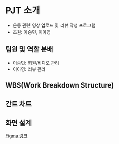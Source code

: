 # PJT 소개

- 운동 관련 영상 업로드 및 리뷰 작성 프로그램
- 조원: 이승민, 이아영

## 팀원 및 역할 분배

- 이승민: 회원/비디오 관리
- 이아영: 리뷰 관리

## WBS(Work Breakdown Structure)

## 간트 차트

## 화면 설계

[Figma 링크](https://www.figma.com/design/uz4czC6KiHD6Fj6J8VLZOX/%EC%A0%9C%EB%AA%A9-%EC%97%86%EC%9D%8C?node-id=0-1&t=REShD6PQp54Uoifp-1)
